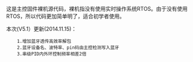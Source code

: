 ﻿这是主控固件裸机源代码，裸机指没有使用实时操作系统RTOS。由于没有使用RTOS，所以代码更加简单明了，适合初学者使用。

本次(V5.1）更新(2014.11.15)：
        
		1.增加蓝牙透传高效率解包
		2.蓝牙设备名、波特率、pin码由主控检测写入蓝牙
		3.串级PID内外环控制频率相差2倍